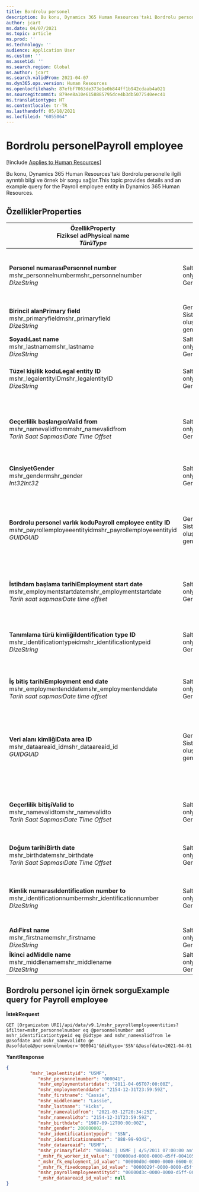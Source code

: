 ```yaml
---
title: Bordrolu personel
description: Bu konu, Dynamics 365 Human Resources'taki Bordrolu personelle ilgili ayrıntılı bilgi ve örnek bir sorgu sağlar.
author: jcart
ms.date: 04/07/2021
ms.topic: article
ms.prod: ''
ms.technology: ''
audience: Application User
ms.custom: ''
ms.assetid: ''
ms.search.region: Global
ms.author: jcart
ms.search.validFrom: 2021-04-07
ms.dyn365.ops.version: Human Resources
ms.openlocfilehash: 87efbf7063de373e1e0b844ff1b942cdaab4a021
ms.sourcegitcommit: 879ee8a10e6158885795dce4b3db5077540eec41
ms.translationtype: HT
ms.contentlocale: tr-TR
ms.lasthandoff: 05/18/2021
ms.locfileid: "6055064"
---
```

# <a name="payroll-employee"></a><span data-ttu-id="a7c21-103">Bordrolu personel</span><span class="sxs-lookup"><span data-stu-id="a7c21-103">Payroll employee</span></span>

[!include [Applies to Human Resources](../includes/applies-to-hr.md)]

<span data-ttu-id="a7c21-104">Bu konu, Dynamics 365 Human Resources'taki Bordrolu personelle ilgili ayrıntılı bilgi ve örnek bir sorgu sağlar.</span><span class="sxs-lookup"><span data-stu-id="a7c21-104">This topic provides details and an example query for the Payroll employee entity in Dynamics 365 Human Resources.</span></span>

## <a name="properties"></a><span data-ttu-id="a7c21-105">Özellikler</span><span class="sxs-lookup"><span data-stu-id="a7c21-105">Properties</span></span>

| <span data-ttu-id="a7c21-106">Özellik</span><span class="sxs-lookup"><span data-stu-id="a7c21-106">Property</span></span><br><span data-ttu-id="a7c21-107">**Fiziksel ad**</span><span class="sxs-lookup"><span data-stu-id="a7c21-107">**Physical name**</span></span><br><span data-ttu-id="a7c21-108">**_Türü_**</span><span class="sxs-lookup"><span data-stu-id="a7c21-108">**_Type_**</span></span> | <span data-ttu-id="a7c21-109">Kullan</span><span class="sxs-lookup"><span data-stu-id="a7c21-109">Use</span></span> | <span data-ttu-id="a7c21-110">Tanım</span><span class="sxs-lookup"><span data-stu-id="a7c21-110">Description</span></span> |
| --- | --- | --- |
| <span data-ttu-id="a7c21-111">**Personel numarası**</span><span class="sxs-lookup"><span data-stu-id="a7c21-111">**Personnel number**</span></span><br><span data-ttu-id="a7c21-112">mshr_personnelnumber</span><span class="sxs-lookup"><span data-stu-id="a7c21-112">mshr_personnelnumber</span></span><br><span data-ttu-id="a7c21-113">*Dize*</span><span class="sxs-lookup"><span data-stu-id="a7c21-113">*String*</span></span> | <span data-ttu-id="a7c21-114">Salt okunur</span><span class="sxs-lookup"><span data-stu-id="a7c21-114">Read-only</span></span><br><span data-ttu-id="a7c21-115">Gerekli</span><span class="sxs-lookup"><span data-stu-id="a7c21-115">Required</span></span> | <span data-ttu-id="a7c21-116">Çalışanın benzersiz personel numarası.</span><span class="sxs-lookup"><span data-stu-id="a7c21-116">The employee's unique personnel number.</span></span> |
| <span data-ttu-id="a7c21-117">**Birincil alan**</span><span class="sxs-lookup"><span data-stu-id="a7c21-117">**Primary field**</span></span><br><span data-ttu-id="a7c21-118">mshr_primaryfield</span><span class="sxs-lookup"><span data-stu-id="a7c21-118">mshr_primaryfield</span></span><br><span data-ttu-id="a7c21-119">*Dize*</span><span class="sxs-lookup"><span data-stu-id="a7c21-119">*String*</span></span> | <span data-ttu-id="a7c21-120">Gerekli</span><span class="sxs-lookup"><span data-stu-id="a7c21-120">Required</span></span><br><span data-ttu-id="a7c21-121">Sistem tarafından oluşturulan</span><span class="sxs-lookup"><span data-stu-id="a7c21-121">System generated</span></span> |  |
| <span data-ttu-id="a7c21-122">**Soyadı**</span><span class="sxs-lookup"><span data-stu-id="a7c21-122">**Last name**</span></span><br><span data-ttu-id="a7c21-123">mshr_lastname</span><span class="sxs-lookup"><span data-stu-id="a7c21-123">mshr_lastname</span></span><br><span data-ttu-id="a7c21-124">*Dize*</span><span class="sxs-lookup"><span data-stu-id="a7c21-124">*String*</span></span> | <span data-ttu-id="a7c21-125">Salt okunur</span><span class="sxs-lookup"><span data-stu-id="a7c21-125">Read only</span></span><br><span data-ttu-id="a7c21-126">Gerekli</span><span class="sxs-lookup"><span data-stu-id="a7c21-126">Required</span></span> | <span data-ttu-id="a7c21-127">Çalışanın soyadı.</span><span class="sxs-lookup"><span data-stu-id="a7c21-127">Employee last name.</span></span> |
| <span data-ttu-id="a7c21-128">**Tüzel kişilik kodu**</span><span class="sxs-lookup"><span data-stu-id="a7c21-128">**Legal entity ID**</span></span><br><span data-ttu-id="a7c21-129">mshr_legalentityID</span><span class="sxs-lookup"><span data-stu-id="a7c21-129">mshr_legalentityID</span></span><br><span data-ttu-id="a7c21-130">*Dize*</span><span class="sxs-lookup"><span data-stu-id="a7c21-130">*String*</span></span> | <span data-ttu-id="a7c21-131">Salt okunur</span><span class="sxs-lookup"><span data-stu-id="a7c21-131">Read-only</span></span><br><span data-ttu-id="a7c21-132">Gerekli</span><span class="sxs-lookup"><span data-stu-id="a7c21-132">Required</span></span> | <span data-ttu-id="a7c21-133">Tüzel kişiliği (şirket) belirtir.</span><span class="sxs-lookup"><span data-stu-id="a7c21-133">Specifies the legal entity (company).</span></span> |
| <span data-ttu-id="a7c21-134">**Geçerlilik başlangıcı**</span><span class="sxs-lookup"><span data-stu-id="a7c21-134">**Valid from**</span></span><br><span data-ttu-id="a7c21-135">mshr_namevalidfrom</span><span class="sxs-lookup"><span data-stu-id="a7c21-135">mshr_namevalidfrom</span></span><br><span data-ttu-id="a7c21-136">*Tarih Saat Sapması*</span><span class="sxs-lookup"><span data-stu-id="a7c21-136">*Date Time Offset*</span></span> | <span data-ttu-id="a7c21-137">Salt okunur</span><span class="sxs-lookup"><span data-stu-id="a7c21-137">Read-only</span></span> <br><span data-ttu-id="a7c21-138">Gerekli</span><span class="sxs-lookup"><span data-stu-id="a7c21-138">Required</span></span> | <span data-ttu-id="a7c21-139">Personel bilgilerinin geçerlilik başlangıç tarihi.</span><span class="sxs-lookup"><span data-stu-id="a7c21-139">Date the employee information is valid from.</span></span>  |
| <span data-ttu-id="a7c21-140">**Cinsiyet**</span><span class="sxs-lookup"><span data-stu-id="a7c21-140">**Gender**</span></span><br><span data-ttu-id="a7c21-141">mshr_gender</span><span class="sxs-lookup"><span data-stu-id="a7c21-141">mshr_gender</span></span><br><span data-ttu-id="a7c21-142">*Int32*</span><span class="sxs-lookup"><span data-stu-id="a7c21-142">*Int32*</span></span> | <span data-ttu-id="a7c21-143">Salt okunur</span><span class="sxs-lookup"><span data-stu-id="a7c21-143">Read-only</span></span><br><span data-ttu-id="a7c21-144">Gerekli</span><span class="sxs-lookup"><span data-stu-id="a7c21-144">Required</span></span> | <span data-ttu-id="a7c21-145">Çalışanın cinsiyeti.</span><span class="sxs-lookup"><span data-stu-id="a7c21-145">The employee's gender.</span></span> |
| <span data-ttu-id="a7c21-146">**Bordrolu personel varlık kodu**</span><span class="sxs-lookup"><span data-stu-id="a7c21-146">**Payroll employee entity ID**</span></span><br><span data-ttu-id="a7c21-147">mshr_payrollemployeeentityid</span><span class="sxs-lookup"><span data-stu-id="a7c21-147">mshr_payrollemployeeentityid</span></span><br><span data-ttu-id="a7c21-148">*GUID*</span><span class="sxs-lookup"><span data-stu-id="a7c21-148">*GUID*</span></span> | <span data-ttu-id="a7c21-149">Gerekli</span><span class="sxs-lookup"><span data-stu-id="a7c21-149">Required</span></span><br><span data-ttu-id="a7c21-150">Sistem tarafından oluşturulan</span><span class="sxs-lookup"><span data-stu-id="a7c21-150">System generated</span></span> | <span data-ttu-id="a7c21-151">Personeli benzersiz olarak tanımlamak için sistem tarafından oluşturulan GUID değeri.</span><span class="sxs-lookup"><span data-stu-id="a7c21-151">A system-generated GUID value to uniquely identify the employee.</span></span> |
| <span data-ttu-id="a7c21-152">**İstihdam başlama tarihi**</span><span class="sxs-lookup"><span data-stu-id="a7c21-152">**Employment start date**</span></span><br><span data-ttu-id="a7c21-153">mshr_employmentstartdate</span><span class="sxs-lookup"><span data-stu-id="a7c21-153">mshr_employmentstartdate</span></span><br><span data-ttu-id="a7c21-154">*Tarih saat sapması*</span><span class="sxs-lookup"><span data-stu-id="a7c21-154">*Date time offset*</span></span> | <span data-ttu-id="a7c21-155">Salt okunur</span><span class="sxs-lookup"><span data-stu-id="a7c21-155">Read-only</span></span><br><span data-ttu-id="a7c21-156">Gerekli</span><span class="sxs-lookup"><span data-stu-id="a7c21-156">Required</span></span> | <span data-ttu-id="a7c21-157">Çalışanın işe başlama tarihi.</span><span class="sxs-lookup"><span data-stu-id="a7c21-157">The start date of the employee's employment.</span></span> |
| <span data-ttu-id="a7c21-158">**Tanımlama türü kimliği**</span><span class="sxs-lookup"><span data-stu-id="a7c21-158">**Identification type ID**</span></span><br><span data-ttu-id="a7c21-159">mshr_identificationtypeid</span><span class="sxs-lookup"><span data-stu-id="a7c21-159">mshr_identificationtypeid</span></span><br><span data-ttu-id="a7c21-160">*Dize*</span><span class="sxs-lookup"><span data-stu-id="a7c21-160">*String*</span></span> |<span data-ttu-id="a7c21-161">Salt okunur</span><span class="sxs-lookup"><span data-stu-id="a7c21-161">Read-only</span></span><br><span data-ttu-id="a7c21-162">Gerekli</span><span class="sxs-lookup"><span data-stu-id="a7c21-162">Required</span></span> | <span data-ttu-id="a7c21-163">Çalışan için tanımlanan tanımlama türü.</span><span class="sxs-lookup"><span data-stu-id="a7c21-163">The identification type defined for the employee.</span></span> |
| <span data-ttu-id="a7c21-164">**İş bitiş tarihi**</span><span class="sxs-lookup"><span data-stu-id="a7c21-164">**Employment end date**</span></span><br><span data-ttu-id="a7c21-165">mshr_employmentenddate</span><span class="sxs-lookup"><span data-stu-id="a7c21-165">mshr_employmentenddate</span></span><br><span data-ttu-id="a7c21-166">*Tarih saat sapması*</span><span class="sxs-lookup"><span data-stu-id="a7c21-166">*Date time offset*</span></span> | <span data-ttu-id="a7c21-167">Salt okunur</span><span class="sxs-lookup"><span data-stu-id="a7c21-167">Read-only</span></span><br><span data-ttu-id="a7c21-168">Gerekli</span><span class="sxs-lookup"><span data-stu-id="a7c21-168">Required</span></span> |<span data-ttu-id="a7c21-169">Çalışanın istihdam bitiş tarihi.</span><span class="sxs-lookup"><span data-stu-id="a7c21-169">The end of the employee's employment.</span></span>  |
| <span data-ttu-id="a7c21-170">**Veri alanı kimliği**</span><span class="sxs-lookup"><span data-stu-id="a7c21-170">**Data area ID**</span></span><br><span data-ttu-id="a7c21-171">mshr_dataareaid_id</span><span class="sxs-lookup"><span data-stu-id="a7c21-171">mshr_dataareaid_id</span></span><br><span data-ttu-id="a7c21-172">*GUID*</span><span class="sxs-lookup"><span data-stu-id="a7c21-172">*GUID*</span></span> | <span data-ttu-id="a7c21-173">Gerekli</span><span class="sxs-lookup"><span data-stu-id="a7c21-173">Required</span></span> <br><span data-ttu-id="a7c21-174">Sistem tarafından oluşturulan</span><span class="sxs-lookup"><span data-stu-id="a7c21-174">System generated</span></span> | <span data-ttu-id="a7c21-175">Tüzel kişiliği (şirket) tanımlaması için sistem tarafından oluşturulan GUID değeri.</span><span class="sxs-lookup"><span data-stu-id="a7c21-175">System-generated GUID value identifying the legal entity (company).</span></span> |
| <span data-ttu-id="a7c21-176">**Geçerlilik bitişi**</span><span class="sxs-lookup"><span data-stu-id="a7c21-176">**Valid to**</span></span><br><span data-ttu-id="a7c21-177">mshr_namevalidto</span><span class="sxs-lookup"><span data-stu-id="a7c21-177">mshr_namevalidto</span></span><br><span data-ttu-id="a7c21-178">*Tarih Saat Sapması*</span><span class="sxs-lookup"><span data-stu-id="a7c21-178">*Date Time Offset*</span></span> |  <span data-ttu-id="a7c21-179">Salt okunur</span><span class="sxs-lookup"><span data-stu-id="a7c21-179">Read-only</span></span><br><span data-ttu-id="a7c21-180">Gerekli</span><span class="sxs-lookup"><span data-stu-id="a7c21-180">Required</span></span> | <span data-ttu-id="a7c21-181">Personel bilgilerinin geçerlilik bitiş tarihi.</span><span class="sxs-lookup"><span data-stu-id="a7c21-181">Date the employee information is valid to.</span></span> |
| <span data-ttu-id="a7c21-182">**Doğum tarihi**</span><span class="sxs-lookup"><span data-stu-id="a7c21-182">**Birth date**</span></span><br><span data-ttu-id="a7c21-183">mshr_birthdate</span><span class="sxs-lookup"><span data-stu-id="a7c21-183">mshr_birthdate</span></span><br><span data-ttu-id="a7c21-184">*Tarih Saat Sapması*</span><span class="sxs-lookup"><span data-stu-id="a7c21-184">*Date Time Offset*</span></span> | <span data-ttu-id="a7c21-185">Salt okunur</span><span class="sxs-lookup"><span data-stu-id="a7c21-185">Read-only</span></span> <br><span data-ttu-id="a7c21-186">Gerekli</span><span class="sxs-lookup"><span data-stu-id="a7c21-186">Required</span></span> | <span data-ttu-id="a7c21-187">Çalışanın doğum tarihi</span><span class="sxs-lookup"><span data-stu-id="a7c21-187">The employee's birth date</span></span> |
| <span data-ttu-id="a7c21-188">**Kimlik numarası**</span><span class="sxs-lookup"><span data-stu-id="a7c21-188">**Identification number to**</span></span><br><span data-ttu-id="a7c21-189">mshr_identificationnumber</span><span class="sxs-lookup"><span data-stu-id="a7c21-189">mshr_identificationnumber</span></span><br><span data-ttu-id="a7c21-190">*Dize*</span><span class="sxs-lookup"><span data-stu-id="a7c21-190">*String*</span></span> | <span data-ttu-id="a7c21-191">Salt okunur</span><span class="sxs-lookup"><span data-stu-id="a7c21-191">Read-only</span></span> <br><span data-ttu-id="a7c21-192">Gerekli</span><span class="sxs-lookup"><span data-stu-id="a7c21-192">Required</span></span> |<span data-ttu-id="a7c21-193">Çalışan için tanımlanan tanımlama numarası.</span><span class="sxs-lookup"><span data-stu-id="a7c21-193">The identification number defined for the employee.</span></span>  |
| <span data-ttu-id="a7c21-194">**Adı**</span><span class="sxs-lookup"><span data-stu-id="a7c21-194">**First name**</span></span><br><span data-ttu-id="a7c21-195">mshr_firstname</span><span class="sxs-lookup"><span data-stu-id="a7c21-195">mshr_firstname</span></span><br><span data-ttu-id="a7c21-196">*Dize*</span><span class="sxs-lookup"><span data-stu-id="a7c21-196">*String*</span></span> | <span data-ttu-id="a7c21-197">Salt okunur</span><span class="sxs-lookup"><span data-stu-id="a7c21-197">Read-only</span></span><br><span data-ttu-id="a7c21-198">Gerekli</span><span class="sxs-lookup"><span data-stu-id="a7c21-198">Required</span></span> | <span data-ttu-id="a7c21-199">Çalışanın adı.</span><span class="sxs-lookup"><span data-stu-id="a7c21-199">Employee first name.</span></span> |
| <span data-ttu-id="a7c21-200">**İkinci ad**</span><span class="sxs-lookup"><span data-stu-id="a7c21-200">**Middle name**</span></span><br><span data-ttu-id="a7c21-201">mshr_middlename</span><span class="sxs-lookup"><span data-stu-id="a7c21-201">mshr_middlename</span></span><br><span data-ttu-id="a7c21-202">*Dize*</span><span class="sxs-lookup"><span data-stu-id="a7c21-202">*String*</span></span> | <span data-ttu-id="a7c21-203">Salt okunur</span><span class="sxs-lookup"><span data-stu-id="a7c21-203">Read-only</span></span><br><span data-ttu-id="a7c21-204">Gerekli</span><span class="sxs-lookup"><span data-stu-id="a7c21-204">Required</span></span> |<span data-ttu-id="a7c21-205">Çalışanın ikinci adı.</span><span class="sxs-lookup"><span data-stu-id="a7c21-205">Employee middle name.</span></span>  |

## <a name="example-query-for-payroll-employee"></a><span data-ttu-id="a7c21-206">Bordrolu personel için örnek sorgu</span><span class="sxs-lookup"><span data-stu-id="a7c21-206">Example query for Payroll employee</span></span>

<span data-ttu-id="a7c21-207">**İstek**</span><span class="sxs-lookup"><span data-stu-id="a7c21-207">**Request**</span></span>

```http
GET [Organizaton URI]/api/data/v9.1/mshr_payrollemployeeentities?$filter=mshr_personnelnumber eq @personnelnumber and mshr_identificationtypeid eq @idtype and mshr_namevalidfrom le @asofdate and mshr_namevalidto ge @asofdate&@personnelnumber='000041'&@idtype='SSN'&@asofdate=2021-04-01
```

<span data-ttu-id="a7c21-208">**Yanıt**</span><span class="sxs-lookup"><span data-stu-id="a7c21-208">**Response**</span></span>

```json
{
         "mshr_legalentityid": "USMF",
            "mshr_personnelnumber": "000041",
            "mshr_employmentstartdate": "2011-04-05T07:00:00Z",
            "mshr_employmentenddate": "2154-12-31T23:59:59Z",
            "mshr_firstname": "Cassie",
            "mshr_middlename": "Lassie",
            "mshr_lastname": "Hicks",
            "mshr_namevalidfrom": "2021-03-12T20:34:25Z",
            "mshr_namevalidto": "2154-12-31T23:59:59Z",
            "mshr_birthdate": "1987-09-12T00:00:00Z",
            "mshr_gender": 200000002,
            "mshr_identificationtypeid": "SSN",
            "mshr_identificationnumber": "888-99-9342",
            "mshr_dataareaid": "USMF",
            "mshr_primaryfield": "000041 | USMF | 4/5/2011 07:00:00 am",
            "_mshr_fk_worker_id_value": "000000ad-0000-0000-d5ff-004105000000",
            "_mshr_fk_employment_id_value": "00000d0d-0000-0000-0600-014105000000",
            "_mshr_fk_fixedcompplan_id_value": "0000029f-0000-0000-d5ff-004105000000",
            "mshr_payrollemployeeentityid": "00000d3c-0000-0000-d5ff-004105000000",
            "_mshr_dataareaid_id_value": null
}
```
